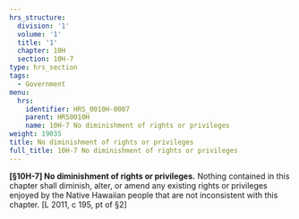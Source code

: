 ```yaml
---
hrs_structure:
  division: '1'
  volume: '1'
  title: '1'
  chapter: 10H
  section: 10H-7
type: hrs_section
tags:
  - Government
menu:
  hrs:
    identifier: HRS_0010H-0007
    parent: HRS0010H
    name: 10H-7 No diminishment of rights or privileges
weight: 19035
title: No diminishment of rights or privileges
full_title: 10H-7 No diminishment of rights or privileges
---
```

**[§10H-7] No diminishment of rights or privileges.** Nothing contained in this chapter shall diminish, alter, or amend any existing rights or privileges enjoyed by the Native Hawaiian people that are not inconsistent with this chapter. [L 2011, c 195, pt of §2]